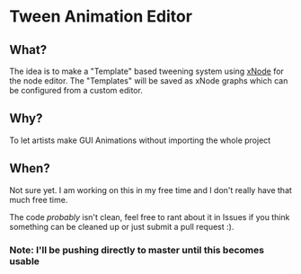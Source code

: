 # Tween Animation Editor
## What?
The idea is to make a "Template" based tweening system using [xNode](https://github.com/siccity/xnode) for the node editor. The "Templates" will be saved as xNode graphs which can be configured from a custom editor.

## Why?
To let artists make GUI Animations without importing the whole project

## When?
Not sure yet. I am working on this in my free time and I don't really have that much free time.

The code *probably* isn't clean, feel free to rant about it in Issues if you think something can be cleaned up or just submit a pull request :). 

### Note: I'll be pushing directly to master until this becomes usable
